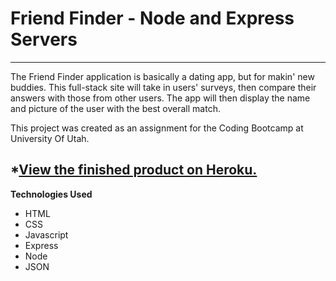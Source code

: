 # Friend Finder - Node and Express Servers

---
The Friend Finder application is basically a dating app, but for makin' new buddies. This full-stack site will take in users' surveys, then compare their answers with those from other users. The app will then display the name and picture of the user with the best overall match.

This project was created as an assignment for the Coding Bootcamp at University Of Utah.

*[View the finished product on Heroku.](https://brainchomper-friend-finder.herokuapp.com/)
---
**Technologies Used**
* HTML
* CSS
* Javascript
* Express
* Node
* JSON